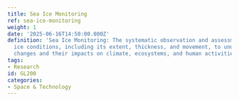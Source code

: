 ```yaml
---
title: Sea Ice Monitoring
ref: sea-ice-monitoring
weight: 1
date: '2025-06-16T14:50:00.000Z'
definition: 'Sea Ice Monitoring: The systematic observation and assessment of sea
  ice conditions, including its extent, thickness, and movement, to understand environmental
  changes and their impacts on climate, ecosystems, and human activities.'
tags:
- Research
id: GL200
categories:
- Space & Technology
---
```



